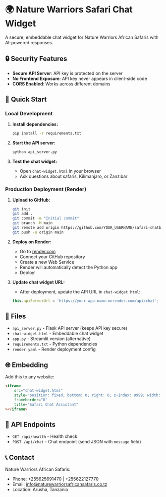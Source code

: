 # 🌍 Nature Warriors Safari Chat Widget

A secure, embeddable chat widget for Nature Warriors African Safaris with AI-powered responses.

## 🔒 Security Features

- **Secure API Server**: API key is protected on the server
- **No Frontend Exposure**: API key never appears in client-side code
- **CORS Enabled**: Works across different domains

## 🚀 Quick Start

### Local Development

1. **Install dependencies:**
   ```bash
   pip install -r requirements.txt
   ```

2. **Start the API server:**
   ```bash
   python api_server.py
   ```

3. **Test the chat widget:**
   - Open `chat-widget.html` in your browser
   - Ask questions about safaris, Kilimanjaro, or Zanzibar

### Production Deployment (Render)

1. **Upload to GitHub:**
   ```bash
   git init
   git add .
   git commit -m "Initial commit"
   git branch -M main
   git remote add origin https://github.com/YOUR_USERNAME/safari-chatbot.git
   git push -u origin main
   ```

2. **Deploy on Render:**
   - Go to [render.com](https://render.com)
   - Connect your GitHub repository
   - Create a new Web Service
   - Render will automatically detect the Python app
   - Deploy!

3. **Update chat widget URL:**
   - After deployment, update the API URL in `chat-widget.html`:
   ```javascript
   this.apiServerUrl = 'https://your-app-name.onrender.com/api/chat';
   ```

## 📁 Files

- `api_server.py` - Flask API server (keeps API key secure)
- `chat-widget.html` - Embeddable chat widget
- `app.py` - Streamlit version (alternative)
- `requirements.txt` - Python dependencies
- `render.yaml` - Render deployment config

## 🌐 Embedding

Add this to any website:

```html
<iframe 
    src="chat-widget.html" 
    style="position: fixed; bottom: 0; right: 0; z-index: 9999; width: 400px; height: 600px; border: none;"
    frameborder="0"
    title="Safari Chat Assistant"
></iframe>
```

## 🔧 API Endpoints

- `GET /api/health` - Health check
- `POST /api/chat` - Chat endpoint (send JSON with `message` field)

## 📞 Contact

Nature Warriors African Safaris:
- Phone: +255625691470 | +255622127770
- Email: info@naturewarriorsafricansafaris.co.tz
- Location: Arusha, Tanzania
